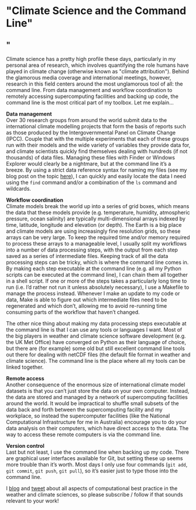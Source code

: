 # "Climate Science and the Command Line"
## "


Climate science has a pretty high profile these days, particularly in my personal area of research,
which involves quantifying the role humans have played in climate change (otherwise known as "climate attribution").
Behind the glamorous media coverage and international meetings, however, research in this field centers
around the most unglamorous tool of all: the command line. From data management and workflow coordination
to remotely accessing supercomputing facilities and backing up code, the command line is the most critical
part of my toolbox. Let me explain...  
 
**Data management**  
Over 30 research groups from around the world submit data to the international climate modelling projects that form the basis of reports
such as those produced by the Intergovernmental Panel on Climate Change (IPCC). Couple that with the multiple experiments that each of
these groups run with their models and the wide variety of variables they provide data for, and climate scientists quickly find
themselves dealing with hundreds (if not thousands) of data files. Managing these files with Finder or Windows Explorer would clearly
be a nightmare, but at the command line it’s a breeze. By using a strict data reference syntax for naming my files
(see my blog post on the topic [here](https://drclimate.wordpress.com/2015/09/04/managing-your-data/)),
I can quickly and easily locate the data I need using the `find` command and/or a combination of the `ls` command and
wildcards.

**Workflow coordination**  
Climate models break the world up into a series of grid boxes, which means the data that these models provide (e.g. temperature, humidity,
atmospheric pressure, ocean salinity) are typically multi-dimensional arrays indexed by time, latitude, longitude and elevation
(or depth). The Earth is a big place and climate models are using increasingly fine resolution grids, so these arrays can be very
large. To keep the required time and/or memory required to process these arrays to a manageable level, I usually split my workflows
into a number of data processing steps, with the output from each step saved as a series of intermediate files. Keeping track of all
the data processing steps can be tricky, which is where the command line comes in. By making each step executable at the command line
(e.g. all my Python scripts can be executed at the command line), I can chain them all together in a shell script. If one or more of the
steps takes a particularly long time to run (i.e. I’d rather not run it unless absolutely necessary), I use a Makefile to manage the
process instead. Whenever I make an update to my code or data, Make is able to figure out which intermediate files need to be regenerated
and which don’t, allowing me to avoid re-running time consuming parts of the workflow that haven’t changed.   

The other nice thing about making my data processing steps executable at the command line is that I can use any tools or languages
I want. Most of the big players in weather and climate science software development (e.g. the UK Met Office) have converged on Python
as their language of choice, but there are (for example) some old but still excellent command line tools out there for dealing with
netCDF files (the default file format in weather and climate science). The command line is the place where all my tools can be linked
together.  

**Remote access**    
Another consequence of the enormous size of international climate model datasets is that you can’t just store the data on your own
computer. Instead, the data are stored and managed by a network of supercomputing facilities around the world. It would be impractical
to shuffle small subsets of the data back and forth between the supercomputing facility and my workplace, so instead the supercomputer
facilities (like the National Computational Infrastructure for me in Australia) encourage you to do your data analysis on their 
computers, which have direct access to the data. The way to access these remote computers is via the command line.

**Version control**  
Last but not least, I use the command line when backing up my code. There are graphical user interfaces available for Git,
but setting these up seems more trouble than it’s worth. Most days I only use four commands (`git add`, `git commit`, 
`git push`, `git pull`),
so it’s easier just to type those into the command line.  

I [blog](https://drclimate.wordpress.com/) and [tweet](https://twitter.com/DrClimate) 
about all aspects of computational best practice in the weather and climate sciences,
so please subscribe / follow if that sounds relevant to your work!




